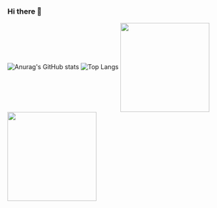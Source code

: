 ### Hi there 👋
![Anurag's GitHub stats](https://github-readme-stats.vercel.app/api?username=rodrigobpe&show_icons=true&border_color=white)
![Top Langs](https://github-readme-stats.vercel.app/api/top-langs/?username=rodrigobpe&layout=compact&size_weight=0.5&count_weight=0.5)
<a href="https://github.com/anuraghazra/github-readme-stats">
  <img height=200 align="center" src="https://github-readme-stats.vercel.app/api?username=rodrigobpe&show_icons=true&theme=radical" />
</a>
<a href="https://github.com/anuraghazra/convoychat">
  <img height=200 align="center" src="https://github-readme-stats.vercel.app/api/top-langs?username=rodrigobpe&layout=compact&langs_count=8&card_width=320&theme=radical" />
</a>
<!--
**rodrigobpe/rodrigobpe** is a ✨ _special_ ✨ repository because its `README.md` (this file) appears on your GitHub profile.

Here are some ideas to get you started:

- 🔭 I’m currently working on ...
- 🌱 I’m currently learning ...
- 👯 I’m looking to collaborate on ...
- 🤔 I’m looking for help with ...
- 💬 Ask me about ...
- 📫 How to reach me: ...
- 😄 Pronouns: ...
- ⚡ Fun fact: ...
-->
